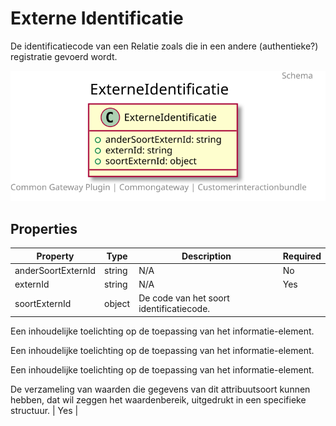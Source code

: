 # Externe Identificatie

De identificatiecode van een Relatie zoals die in een andere (authentieke?) registratie gevoerd wordt.

![Class Diagram](https://github.com/CommonGateway/CustomerInteractionBundle/blob/redesign/docs/schema/klant.externeIdentificatie.svg)

## Properties

| Property | Type | Description | Required |
|----------|------|-------------|----------|
| anderSoortExternId | string | N/A | No |
| externId | string | N/A | Yes |
| soortExternId | object | De code van het soort identificatiecode.

Een inhoudelijke toelichting op de toepassing van het informatie-element.

Een inhoudelijke toelichting op de toepassing van het informatie-element.

Een inhoudelijke toelichting op de toepassing van het informatie-element.

De verzameling van waarden die gegevens van dit attribuutsoort kunnen hebben, dat wil zeggen het waardenbereik, uitgedrukt in een specifieke structuur. | Yes |
